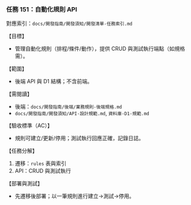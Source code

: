 ### 任務 151：自動化規則 API

對應索引：`docs/開發指南/開發須知/開發清單-任務索引.md`

【目標】
- 管理自動化規則（排程/條件/動作），提供 CRUD 與測試執行端點（如規格需）。

【範圍】
- 後端 API 與 D1 結構；不含前端。

【需閱讀】
- 後端：`docs/開發指南/後端/業務規則-後端規格.md`
- `docs/開發指南/開發須知/API-設計規範.md`, `資料庫-D1-規範.md`

【驗收標準（AC）】
- 規則可建立/更新/停用；測試執行回應正確，記錄日誌。

【任務分解】
1) 遷移：`rules` 表與索引
2) API：CRUD 與測試執行

【部署與測試】
- 先遷移後部署；以一筆規則進行建立→測試→停用。


